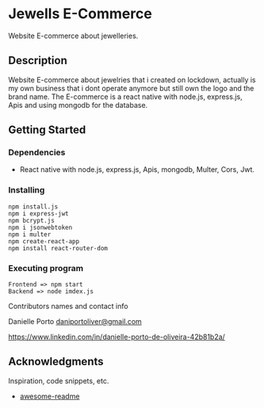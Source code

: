# Jewells E-Commerce

Website E-commerce about jewelleries.

## Description

Website E-commerce about jewelries that i created on lockdown, actually is my own business that i dont operate anymore but still own the logo and the brand name. The E-commerce is a react native with node.js, express.js, Apis and using mongodb for the database. 

## Getting Started

### Dependencies

* React native with node.js, express.js, Apis, mongodb, Multer, Cors, Jwt.

### Installing

```
npm install.js
npm i express-jwt
npm bcrypt.js
npm i jsonwebtoken
npm i multer
npm create-react-app
npm install react-router-dom
```

### Executing program

```
Frontend => npm start
Backend => node imdex.js
```

Contributors names and contact info

Danielle Porto
daniportoliver@gmail.com

https://www.linkedin.com/in/danielle-porto-de-oliveira-42b81b2a/


## Acknowledgments

Inspiration, code snippets, etc.
* [awesome-readme](https://github.com/matiassingers/awesome-readme)

